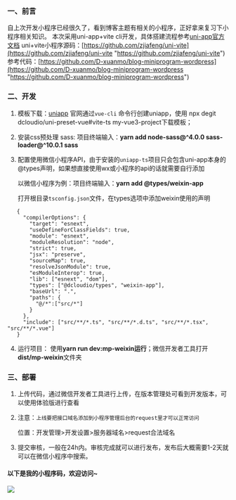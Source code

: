 ### 一、前言
自上次开发小程序已经很久了，看到博客主题有相关的小程序，正好拿来复习下小程序相关知识。
本次采用uni-app+vite cli开发，具体搭建流程参考[uni-app官方文档](https://uniapp.dcloud.net.cn/quickstart-cli.html "uni-app官方文档")
uni+vite小程序源码：[https://github.com/zjiafeng/uni-vite](https://github.com/zjiafeng/uni-vite "https://github.com/zjiafeng/uni-vite")
参考代码：[https://github.com/D-xuanmo/blog-miniprogram-wordpress](https://github.com/D-xuanmo/blog-miniprogram-wordpress "https://github.com/D-xuanmo/blog-miniprogram-wordpress")

### 二、开发
1. 模板下载：[uniapp](ttps://uniapp.dcloud.net.cn/quickstart-cli.html) 官网通过`vue-cli` 命令行创建uniapp，使用  npx degit dcloudio/uni-preset-vue#vite-ts my-vue3-project下载模板；

2. 安装css预处理 sass: 项目终端输入：**yarn add node-sass@^4.0.0 sass-loader@^10.0.1 sass**

3. 配置使用微信小程序API，由于安装的`uniapp-ts`项目只会包含uni-app本身的@types声明，如果想直接使用wx或小程序的api的话就需要自行添加

   以微信小程序为例：项目终端输入：**yarn add @types/weixin-app**

   打开根目录`tsconfig.json`文件，在types选项中添加weixin使用的声明
```
   {
     "compilerOptions": {
       "target": "esnext",
       "useDefineForClassFields": true,
       "module": "esnext",
       "moduleResolution": "node",
       "strict": true,
       "jsx": "preserve",
       "sourceMap": true,
       "resolveJsonModule": true,
       "esModuleInterop": true,
       "lib": ["esnext", "dom"],
       "types": ["@dcloudio/types", "weixin-app"],
       "baseUrl": ".",
       "paths": {
         "@/*":["src/*"]
       }
     },
     "include": ["src/**/*.ts", "src/**/*.d.ts", "src/**/*.tsx", "src/**/*.vue"]
   }
```
4. 运行项目： 使用**yarn run dev:mp-weixin运行**；微信开发者工具打开**dist/mp-weixin**文件夹

### 三、部署
1. 上传代码，通过微信开发者工具进行上传，在版本管理处可看到开发版本，可以使用体验版进行查看

2. 注意：`上线要把接口域名添加到小程序管理后台的request里才可以正常访问`

   位置：开发管理>开发设置>服务器域名>request合法域名

3. 提交审核，一般在24h内。审核完成就可以进行发布，发布后大概需要1-2天就可以在微信小程序中搜索。

#### 以下是我的小程序码，欢迎访问~

![](https://www.jiafeng.co/images/logo/applet.png)